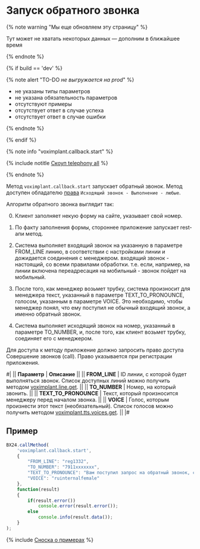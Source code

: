 # Запуск обратного звонка

{% note warning "Мы еще обновляем эту страницу" %}

Тут может не хватать некоторых данных — дополним в ближайшее время

{% endnote %}

{% if build == 'dev' %}

{% note alert "TO-DO _не выгружается на prod_" %}

- не указаны типы параметров
- не указана обязательность параметров
- отсутствуют примеры
- отсутствует ответ в случае успеха
- отсутствует ответ в случае ошибки

{% endnote %}

{% endif %}

{% note info "voximplant.callback.start" %}

{% include notitle [Скоуп telephony all](../_includes/scope-telephony-all.md) %}

{% endnote %}

Метод `voximplant.callback.start` запускает обратный звонок. Метод доступен обладателю [права](https://helpdesk.bitrix24.ru/open/18177766/) `Исходящий звонок - Выполнение - любые`.

Алгоритм обратного звонка выглядит так:

0. Клиент заполняет некую форму на сайте, указывает свой номер.

1. По факту заполнения формы, стороннее приложение запускает rest-апи метод.

2. Система выполняет входящий звонок на указанную в параметре FROM_LINE линию, в соответствии с настройками линии и дожидается соединения с менеджером. входящий звонок - настоящий, со всеми правилами обработки. т.е. если, например, на линии включена переадресация на мобильный - звонок пойдет на мобильный.

3. После того, как менеджер возьмет трубку, система произносит для менеджера текст, указанный в параметре TEXT_TO_PRONOUNCE, голосом, указанным в параметре VOICE. Это необходимо, чтобы менеджер понял, что ему поступил не обычный входящий звонок, а именно обратный звонок.

4. Система выполняет исходящий звонок на номер, указанный в параметре TO_NUMBER, и, после того, как клиент возьмет трубку, соединяет его с менеджером.

Для доступа к методу приложение должно запросить право доступа Совершение звонков (call). Право указывается при регистрации приложения.

#|
|| **Параметр** | **Описание** ||
|| **FROM_LINE** | ID линии, с которой будет выполняться звонок. Список доступных линий можно получить методом [voximplant.line.get](lines/voximplant-line-get.md). ||
|| **TO_NUMBER** | Номер, на который звонить. ||
|| **TEXT_TO_PRONOUNCE** | Текст, который произносится менеджеру перед началом звонка. ||
|| **VOICE** | Голос, которым произнести этот текст (необязательный). Список голосов можно получить методом [voximplant.tts.voices.get](voximplant-tts-voices-get.md). ||
|#

## Пример

```js
BX24.callMethod(
    'voximplant.callback.start',
    {
        "FROM_LINE": "reg1332",
        "TO_NUMBER": "7911xxxxxxx",
        "TEXT_TO_PRONOUNCE": "Вам поступил запрос на обратный звонок, соединяю с клиентом.",
        "VOICE": "ruinternalfemale"
    },
    function(result)
    {
        if(result.error())
            console.error(result.error());
        else
            console.info(result.data());
    }
);
```

{% include [Сноска о примерах](../../../_includes/examples.md) %}